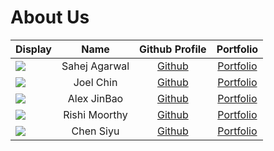 # About Us

| Display                                             |     Name      |               Github Profile                |              Portfolio              |
|-----------------------------------------------------|:-------------:|:-------------------------------------------:|:-----------------------------------:|
| ![](https://via.placeholder.com/100.png?text=Photo) | Sahej Agarwal | [Github](https://github.com/SahejAgarwal05) | [Portfolio](team/sahejagarwal05.md) |
| ![](https://via.placeholder.com/100.png?text=Photo) |   Joel Chin   |   [Github](https://github.com/HightechTR)   |   [Portfolio](team/hightechtr.md)   |
| ![](https://via.placeholder.com/100.png?text=Photo) |  Alex JinBao  |   [Github](https://github.com/JinbaoAlex)   |   [Portfolio](team/jinbaoalex.md)   |
| ![](https://via.placeholder.com/100.png?text=Photo) | Rishi Moorthy |   [Github](https://github.com/Rishi7830)    |   [Portfolio](team/rishi7830.md)    |
| ![](https://via.placeholder.com/100.png?text=Photo) |   Chen Siyu   |   [Github](https://github.com/syCHEN1645)   |   [Portfolio](team/sychen1645.md)   |